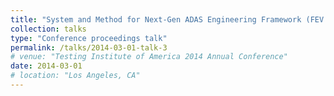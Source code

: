 ```yaml
---
title: "System and Method for Next-Gen ADAS Engineering Framework (FEV Europe GmbH)"
collection: talks
type: "Conference proceedings talk"
permalink: /talks/2014-03-01-talk-3
# venue: "Testing Institute of America 2014 Annual Conference"
date: 2014-03-01
# location: "Los Angeles, CA"
---
```


<!-- This is a description of your conference proceedings talk, note the different field in type. You can put anything in this field. -->
